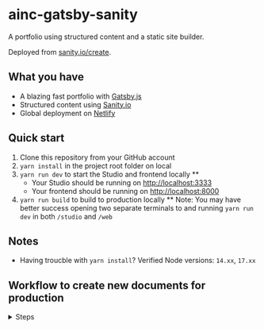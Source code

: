 # ainc-gatsby-sanity

A portfolio using structured content and a static site builder.

Deployed from [sanity.io/create](https://www.sanity.io/create/?template=sanity-io%2Fsanity-template-gatsby-portfolio).

## What you have

- A blazing fast portfolio with [Gatsby.js](https://gatsbyjs.org)
- Structured content using [Sanity.io](https://www.sanity.io)
- Global deployment on [Netlify](https://netlify.com)

## Quick start

1. Clone this repository from your GitHub account
2. `yarn install` in the project root folder on local
3. `yarn run dev` to start the Studio and frontend locally **
   - Your Studio should be running on [http://localhost:3333](http://localhost:3333)
   - Your frontend should be running on [http://localhost:8000](http://localhost:8000)
4. `yarn run build` to build to production locally
** Note: You may have better success opening two separate terminals to and running `yarn run dev` in both `/studio` and `/web`

## Notes
- Having troucble with `yarn install`?
Verified Node versions: `14.xx`, `17.xx`

## Workflow to create new documents for production
<details>
<summary>Steps</summary>
<br>

[Import/Export Documentation](https://www.sanity.io/docs/migrating-data)
  - Use `local` machine to create document on your personal tagged dataset [(Commit for reference on how to switch to change tags)](https://github.com/ainc/ainc-gatsby-sanity/commit/83a6e89290f1b83a4fd9d0a0223cc858c05bca8b#:~:text=%3A%20%27beta%27-,graphqlTag,-%3A%20%27beta%27)
  - Export from your tagged dataset, then import into the `dev` dataset using either `--missing` or `--replace` flags [(Documentation)](https://www.sanity.io/docs/importing-data#:~:text=tar.gz%20production-,Protip,-The%20import%20will)
  - In the `dev` dataset, then add content to your new document in the Sanity Dashboard
  -  Then export from the `dev` dataset, and import into the `production` dataset using the `--missing skip` flag (adds any missing data, skips any data with same Id's)
  - Possible have to do `sanity graphql deploy` to update the GraphQL (After adding code in `/documents))
  - Yay you're done... hopefully (Refer to the commands below)

 - - Note: these commands will only transfer the content of the documents, you will still need to add the document code to the `studio/douments` folder

### Confirmed command sequence once a schema is made in your `tagged` dataset
These 2 commands will export from your `tagged` dataset into the `dev` dataset
- `sanity dataset export dev --tag [tagName] ./tagged.tar.gz` (Export from `tagged` dataset)
- `sanity dataset import ./tagged.tar.gz dev --missing skip` (Import into `dev` dataset) this will add all missing data and skip any data with the same id

After this step, you would populate the content in sanity

Then, these 2 commands will import your data from `dev` to `production`
- `sanity dataset export dev ./dev.tar.gz` (Export from `dev` dataset)
Create a backup of `production` dataset (Possible GitHub action)
- `sanity dataset export production ./production.tar.gz` (Export from `production` dataset)

Import from `dev` into `production`
- `sanity dataset import ./dev.tar.gz production --missing skip` (Import into `production` dataset)

<br><br>
</details>
